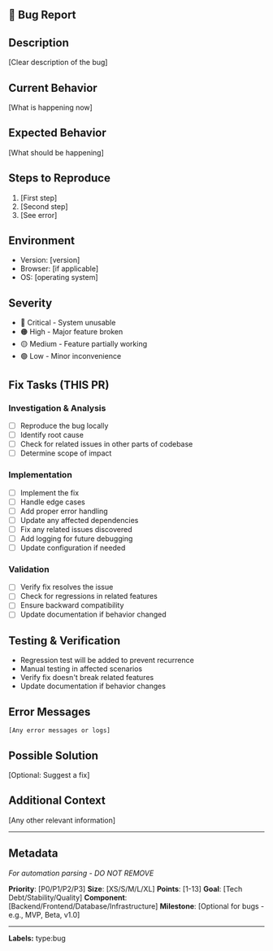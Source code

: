 ## 🐛 Bug Report

## Description
[Clear description of the bug]

## Current Behavior
[What is happening now]

## Expected Behavior
[What should be happening]

## Steps to Reproduce
1. [First step]
2. [Second step]
3. [See error]

## Environment
- Version: [version]
- Browser: [if applicable]
- OS: [operating system]

## Severity
<!-- Select one -->
- 🔴 Critical - System unusable
- 🟠 High - Major feature broken
- 🟡 Medium - Feature partially working
- 🟢 Low - Minor inconvenience

## Fix Tasks (THIS PR)
<!-- Include ALL tasks needed to properly fix this bug -->
### Investigation & Analysis
- [ ] Reproduce the bug locally
- [ ] Identify root cause
- [ ] Check for related issues in other parts of codebase
- [ ] Determine scope of impact

### Implementation
- [ ] Implement the fix
- [ ] Handle edge cases
- [ ] Add proper error handling
- [ ] Update any affected dependencies
- [ ] Fix any related issues discovered
- [ ] Add logging for future debugging
- [ ] Update configuration if needed

### Validation
- [ ] Verify fix resolves the issue
- [ ] Check for regressions in related features
- [ ] Ensure backward compatibility
- [ ] Update documentation if behavior changed

## Testing & Verification
<!-- Describe how to verify the fix, no checkboxes -->
- Regression test will be added to prevent recurrence
- Manual testing in affected scenarios
- Verify fix doesn't break related features
- Update documentation if behavior changes

## Error Messages
```
[Any error messages or logs]
```

## Possible Solution
[Optional: Suggest a fix]

## Additional Context
[Any other relevant information]

---

## Metadata
*For automation parsing - DO NOT REMOVE*

**Priority**: [P0/P1/P2/P3]
**Size**: [XS/S/M/L/XL]
**Points**: [1-13]
**Goal**: [Tech Debt/Stability/Quality]
**Component**: [Backend/Frontend/Database/Infrastructure]
**Milestone**: [Optional for bugs - e.g., MVP, Beta, v1.0]

---
**Labels:** type:bug